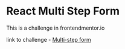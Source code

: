 # React Multi Step Form

This is a challenge in frontendmentor.io

link to challenge - [Multi-step form](https://www.frontendmentor.io/challenges/multistep-form-YVAnSdqQBJ)
